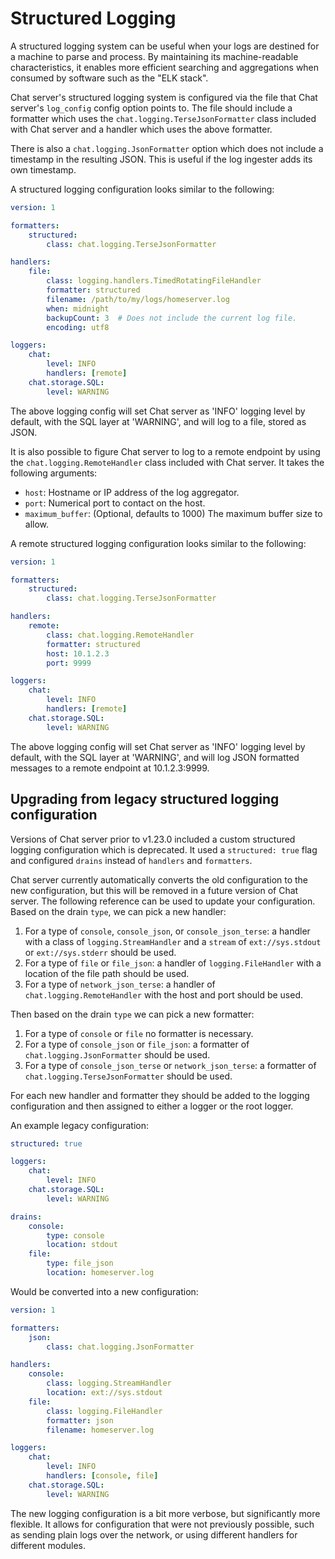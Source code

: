# Structured Logging

A structured logging system can be useful when your logs are destined for a
machine to parse and process. By maintaining its machine-readable characteristics,
it enables more efficient searching and aggregations when consumed by software
such as the "ELK stack".

Chat server's structured logging system is configured via the file that Chat server's
`log_config` config option points to. The file should include a formatter which
uses the `chat.logging.TerseJsonFormatter` class included with Chat server and a
handler which uses the above formatter.

There is also a `chat.logging.JsonFormatter` option which does not include
a timestamp in the resulting JSON. This is useful if the log ingester adds its
own timestamp.

A structured logging configuration looks similar to the following:

```yaml
version: 1

formatters:
    structured:
        class: chat.logging.TerseJsonFormatter

handlers:
    file:
        class: logging.handlers.TimedRotatingFileHandler
        formatter: structured
        filename: /path/to/my/logs/homeserver.log
        when: midnight
        backupCount: 3  # Does not include the current log file.
        encoding: utf8

loggers:
    chat:
        level: INFO
        handlers: [remote]
    chat.storage.SQL:
        level: WARNING
```

The above logging config will set Chat server as 'INFO' logging level by default,
with the SQL layer at 'WARNING', and will log to a file, stored as JSON.

It is also possible to figure Chat server to log to a remote endpoint by using the
`chat.logging.RemoteHandler` class included with Chat server. It takes the
following arguments:

- `host`: Hostname or IP address of the log aggregator.
- `port`: Numerical port to contact on the host.
- `maximum_buffer`: (Optional, defaults to 1000) The maximum buffer size to allow.

A remote structured logging configuration looks similar to the following:

```yaml
version: 1

formatters:
    structured:
        class: chat.logging.TerseJsonFormatter

handlers:
    remote:
        class: chat.logging.RemoteHandler
        formatter: structured
        host: 10.1.2.3
        port: 9999

loggers:
    chat:
        level: INFO
        handlers: [remote]
    chat.storage.SQL:
        level: WARNING
```

The above logging config will set Chat server as 'INFO' logging level by default,
with the SQL layer at 'WARNING', and will log JSON formatted messages to a
remote endpoint at 10.1.2.3:9999.

## Upgrading from legacy structured logging configuration

Versions of Chat server prior to v1.23.0 included a custom structured logging
configuration which is deprecated. It used a `structured: true` flag and
configured `drains` instead of ``handlers`` and `formatters`.

Chat server currently automatically converts the old configuration to the new
configuration, but this will be removed in a future version of Chat server. The
following reference can be used to update your configuration. Based on the drain
`type`, we can pick a new handler:

1. For a type of `console`, `console_json`, or `console_json_terse`: a handler
   with a class of `logging.StreamHandler` and a `stream` of `ext://sys.stdout`
   or `ext://sys.stderr` should be used.
2. For a type of `file` or `file_json`: a handler of `logging.FileHandler` with
   a location of the file path should be used.
3. For a type of `network_json_terse`: a handler of `chat.logging.RemoteHandler`
   with the host and port should be used.

Then based on the drain `type` we can pick a new formatter:

1. For a type of `console` or `file` no formatter is necessary.
2. For a type of `console_json` or `file_json`: a formatter of
   `chat.logging.JsonFormatter` should be used.
3. For a type of `console_json_terse` or `network_json_terse`: a formatter of
   `chat.logging.TerseJsonFormatter` should be used.

For each new handler and formatter they should be added to the logging configuration
and then assigned to either a logger or the root logger.

An example legacy configuration:

```yaml
structured: true

loggers:
    chat:
        level: INFO
    chat.storage.SQL:
        level: WARNING

drains:
    console:
        type: console
        location: stdout
    file:
        type: file_json
        location: homeserver.log
```

Would be converted into a new configuration:

```yaml
version: 1

formatters:
    json:
        class: chat.logging.JsonFormatter

handlers:
    console:
        class: logging.StreamHandler
        location: ext://sys.stdout
    file:
        class: logging.FileHandler
        formatter: json
        filename: homeserver.log

loggers:
    chat:
        level: INFO
        handlers: [console, file]
    chat.storage.SQL:
        level: WARNING
```

The new logging configuration is a bit more verbose, but significantly more
flexible. It allows for configuration that were not previously possible, such as
sending plain logs over the network, or using different handlers for different
modules.
